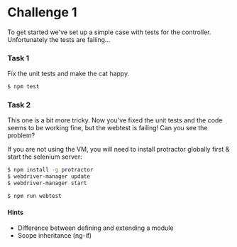 # Challenge 1
To get started we've set up a simple case with tests for the controller. Unfortunately the tests are failing...

### Task 1
Fix the unit tests and make the cat happy. 

```sh
$ npm test
```

### Task 2
This one is a bit more tricky. Now you've fixed the unit tests and the code seems to be working fine, but the webtest is failing! Can you see the problem?

If you are not using the VM, you will need to install protractor globally first & start the selenium server:

```sh
$ npm install -g protractor
$ webdriver-manager update
$ webdriver-manager start
```


```sh
$ npm run webtest
```



#### Hints
- Difference between defining and extending a module 
- Scope inheritance (ng-if)